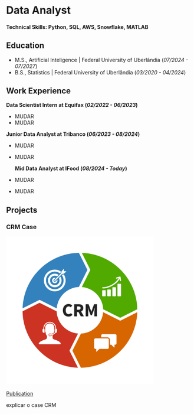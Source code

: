 # Data Analyst

#### Technical Skills: Python, SQL, AWS, Snowflake, MATLAB

## Education
- M.S., Artificial Inteligence | Federal University of Uberlândia (_07/2024 - 07/2027_)	 			        		
- B.S., Statistics | Federal University of Uberlândia (_03/2020 - 04/2024_)

## Work Experience
**Data Scientist Intern at Equifax (_02/2022 - 06/2023_)**
- MUDAR
- MUDAR

**Junior Data Analyst at Tribanco (_06/2023 - 08/2024_)**
- MUDAR
- MUDAR

  **Mid Data Analyst at IFood (_08/2024 - Today_)**
- MUDAR
- MUDAR

  
## Projects
### CRM Case
<a href="https://github.com/Henriqueufu/CRM_case/blob/1e6501de6d5c03149043ef1d9fc83b3887cd5b28/Case_CRM.ipynb">
    <img src="/imagens/CRM-scaled.jpg" alt="" width="400" height="400">
</a>

[Publication](https://github.com/Henriqueufu/CRM_case/blob/1e6501de6d5c03149043ef1d9fc83b3887cd5b28/Case_CRM.ipynb)

explicar o case CRM
